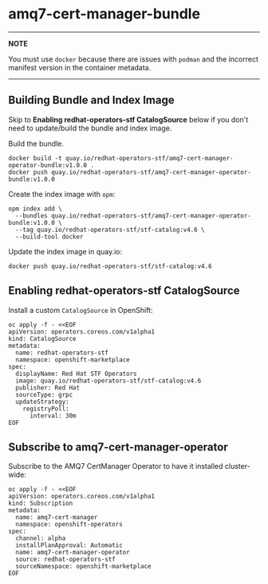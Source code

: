 # amq7-cert-manager-bundle

---
**NOTE**

You must use `docker` because there are issues with `podman` and the incorrect manifest version in the container metadata.

----

## Building Bundle and Index Image

Skip to **Enabling redhat-operators-stf CatalogSource** below if you don't need to update/build the bundle and index image.

Build the bundle.

```
docker build -t quay.io/redhat-operators-stf/amq7-cert-manager-operator-bundle:v1.0.0 .
docker push quay.io/redhat-operators-stf/amq7-cert-manager-operator-bundle:v1.0.0
```

Create the index image with `opm`:

```
opm index add \
  --bundles quay.io/redhat-operators-stf/amq7-cert-manager-operator-bundle:v1.0.0 \
  --tag quay.io/redhat-operators-stf/stf-catalog:v4.6 \
  --build-tool docker
```

Update the index image in quay.io:

```
docker push quay.io/redhat-operators-stf/stf-catalog:v4.6
```

## Enabling redhat-operators-stf CatalogSource

Install a custom `CatalogSource` in OpenShift:

```
oc apply -f - <<EOF
apiVersion: operators.coreos.com/v1alpha1
kind: CatalogSource
metadata:
  name: redhat-operators-stf
  namespace: openshift-marketplace
spec:
  displayName: Red Hat STF Operators
  image: quay.io/redhat-operators-stf/stf-catalog:v4.6
  publisher: Red Hat
  sourceType: grpc
  updateStrategy:
    registryPoll:
      interval: 30m
EOF
```

## Subscribe to amq7-cert-manager-operator

Subscribe to the AMQ7 CertManager Operator to have it installed cluster-wide:

```
oc apply -f - <<EOF
apiVersion: operators.coreos.com/v1alpha1
kind: Subscription
metadata:
  name: amq7-cert-manager
  namespace: openshift-operators
spec:
  channel: alpha
  installPlanApproval: Automatic
  name: amq7-cert-manager-operator
  source: redhat-operators-stf
  sourceNamespace: openshift-marketplace
EOF
```
